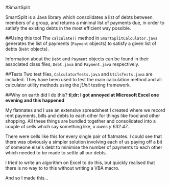 #SmartSplit

SmartSplit is a Java library which consolidates a list of debts between 
members of a group, and returns a minimal list of payments due, in order
to satisfy the existing debts in the most efficient way possible.

##Using this tool
The `calculate()` method in `SmartSplitCalculator.java` generates the
list of payments (`Payment` objects) to satisfy a given list of debts 
(`Debt` objects).

Information about the `Debt` and `Payment` objects can be found in their
associated class files, `Debt.java` and `Payment.java` respectively.

##Tests
Two test files, `CalculatorTests.java` and `UtilsTests.java` are 
included. They have been used to test the main calculation method and 
all calculator utility methods using the *jUnit* testing framework.

##Why on earth did I do this?
**tl;dr: I got annoyed at Microsoft Excel one evening and this 
happened**

My flatmates and I use an extensive spreadsheet I created where we 
record rent payments, bills and debts to each other for things like 
food and other shopping. All these things are bundled together and 
consolidated into a couple of cells which say something like, *x owes y 
£32.47*.

There were cells like this for every single pair of flatmates. I could
see that there was obviously a simpler solution involving each of us 
paying off a bit of someone else's debt to minimise the number of 
payments to each other which needed to be made to settle all our debts.

I tried to write an algorithm on Excel to do this, but quickly realised
that there is no way to to this without writing a VBA macro.

And so I made this...